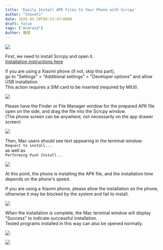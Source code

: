 ```yaml
---
title: 'Easily Install APK Files to Your Phone with Scrcpy'
author: "SteveYi"
date: 2020-05-20T08:52:47+0000
draft: false
tags: ["Android"]
Author: 蘿蔔
---
```


![](https://static-a1.steveyi.net/media/blog/2020052008515768.png)

First, we need to install Scrcpy and open it.  
[Installation instructions here](https://blog.steveyi.net/scrcpy-android)  

If you are using a Xiaomi phone (if not, skip this part),  
go to "Settings" > "Additional settings" > "Developer options" and allow USB installation.  
This action requires a SIM card to be inserted (required by MIUI).

![](https://static-a1.steveyi.net/media/blog/2020052014230696.jpg)

Please have the Finder or File Manager window for the prepared APK file open on the side, and drag the file into the Scrcpy window.  
(The phone screen can be anywhere, not necessarily on the app drawer screen)

![](https://blog.steveyi.net/wp-content/uploads/media/blog/2020052008324389.gif)

Then, Mac users should see text appearing in the terminal window:  
`Request to install...`  
as well as  
`Performing Push Install...`

![](https://static-a1.steveyi.net/media/blog/2020052008374716.png)

At this point, the phone is installing the APK file, and the installation time depends on the phone's speed.

If you are using a Xiaomi phone, please allow the installation on the phone, otherwise it may be blocked by the system and fail to install.

![](https://static-a1.steveyi.net/media/blog/2020052014251266.jpg)

  
When the installation is complete, the Mac terminal window will display "Success" to indicate successful installation.  
Tested programs installed in this way can also be opened normally.

![](https://static-a1.steveyi.net/media/blog/2020052008425289.png)

![](https://blog.steveyi.net/wp-content/uploads/media/blog/2020052008464950.gif)
